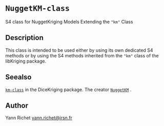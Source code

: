 # `NuggetKM-class`

S4 class for NuggetKriging Models Extending the `"km"` Class


## Description

This class is intended to be used either by using its
 own dedicated S4 methods or by using the S4 methods inherited
 from the `"km"` class of the libKriging package.


## Seealso

[`km-class`](#km-class) in the
  DiceKriging package. The creator [`NuggetKM`](#nuggetkm) .


## Author

Yann Richet yann.richet@irsn.fr


